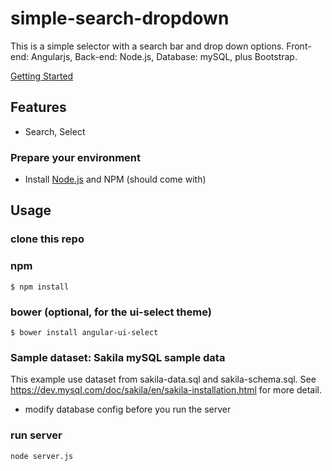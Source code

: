 # simple-search-dropdown
This is a simple selector with a search bar and drop down options. 
Front-end: Angularjs, Back-end: Node.js, Database: mySQL, plus Bootstrap.

[Getting Started](https://github.com/pigeyes/simple-search-dropdown.git) 

## Features

- Search, Select

### Prepare your environment
* Install [Node.js](http://nodejs.org/) and NPM (should come with)

## Usage

### clone this repo

### npm
```
$ npm install
```
### bower (optional, for the ui-select theme)
```
$ bower install angular-ui-select
```

### Sample dataset: Sakila mySQL sample data

This example use dataset from sakila-data.sql and sakila-schema.sql.
See https://dev.mysql.com/doc/sakila/en/sakila-installation.html for more detail.

* modify database config before you run the server

### run server
```
node server.js
```

